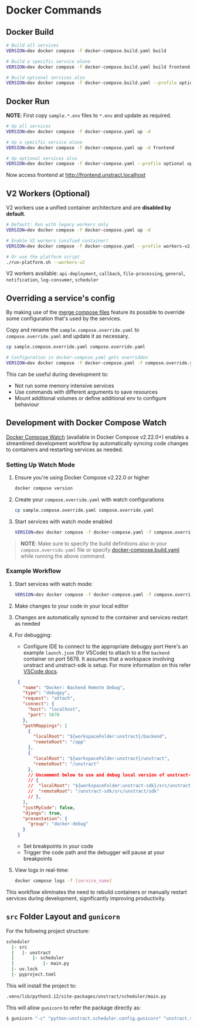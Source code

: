 # Docker Commands

## Docker Build

```bash
# Build all services
VERSION=dev docker compose -f docker-compose.build.yaml build

# Build a specific service alone
VERSION=dev docker compose -f docker-compose.build.yaml build frontend

# Build optional services also
VERSION=dev docker compose -f docker-compose.build.yaml --profile optional build
```

## Docker Run

**NOTE**: First copy `sample.*.env` files to `*.env` and update as required.

```bash
# Up all services
VERSION=dev docker compose -f docker-compose.yaml up -d

# Up a specific service alone
VERSION=dev docker compose -f docker-compose.yaml up -d frontend

# Up optional services also
VERSION=dev docker compose -f docker-compose.yaml --profile optional up -d
```

Now access frontend at http://frontend.unstract.localhost

## V2 Workers (Optional)

V2 workers use a unified container architecture and are **disabled by default**.

```bash
# Default: Run with legacy workers only
VERSION=dev docker compose -f docker-compose.yaml up -d

# Enable V2 workers (unified container)
VERSION=dev docker compose -f docker-compose.yaml --profile workers-v2 up -d

# Or use the platform script
./run-platform.sh --workers-v2
```

V2 workers available: `api-deployment`, `callback`, `file-processing`, `general`, `notification`, `log-consumer`, `scheduler`

## Overriding a service's config

By making use of the [merge compose files](https://docs.docker.com/compose/how-tos/multiple-compose-files/merge/) feature its possible to override some configuration that's used by the services.

Copy and rename the `sample.compose.override.yaml` to `compose.override.yaml` and update it as necessary.

```bash
cp sample.compose.override.yaml compose.override.yaml

# Configuration in docker-compose.yaml gets overridden
VERSION=dev docker compose -f docker-compose.yaml -f compose.override.yaml up -d
```

This can be useful during development to:

- Not run some memory intensive services
- Use commands with different arguments to save resources
- Mount additional volumes or define additional env to configure behaviour

## Development with Docker Compose Watch

[Docker Compose Watch](https://docs.docker.com/compose/how-tos/file-watch/) (available in Docker Compose v2.22.0+) enables a streamlined development workflow by automatically syncing code changes to containers and restarting services as needed.

### Setting Up Watch Mode

1. Ensure you're using Docker Compose v2.22.0 or higher

   ```bash
   docker compose version
   ```

2. Create your `compose.override.yaml` with watch configurations

   ```bash
   cp sample.compose.override.yaml compose.override.yaml
   ```

3. Start services with watch mode enabled

   ```bash
   VERSION=dev docker compose -f docker-compose.yaml -f compose.override.yaml watch
   ```

> **NOTE**: Make sure to specify the build definitions also in your `compose.override.yaml` file or specify [docker-compose.build.yaml](/docker/docker-compose.build.yaml) while running the above command.

### Example Workflow

1. Start services with watch mode:

   ```bash
   VERSION=dev docker compose -f docker-compose.yaml -f compose.override.yaml watch
   ```

1. Make changes to your code in your local editor
1. Changes are automatically synced to the container and services restart as needed
1. For debugging:
   - Configure IDE to connect to the appropriate debugpy port
   Here's an example `launch.json` (for VSCode) to attach to a the `backend` container on port 5678.
   It assumes that a workspace involving unstract and unstract-sdk is setup.
   For more information on this refer [VSCode docs](https://code.visualstudio.com/docs/devcontainers/attach-container#_attach-to-a-docker-container).

   ```json
    {
      "name": "Docker: Backend Remote Debug",
      "type": "debugpy",
      "request": "attach",
      "connect": {
        "host": "localhost",
        "port": 5678
      },
      "pathMappings": [
        {
          "localRoot": "${workspaceFolder:unstract}/backend",
          "remoteRoot": "/app"
        },
        {
          "localRoot": "${workspaceFolder:unstract}/unstract",
          "remoteRoot": "/unstract"
        },
        // Uncomment below to use and debug local version of unstract-sdk
        // {
        // 	"localRoot": "${workspaceFolder:unstract-sdk}/src/unstract/sdk",
        // 	"remoteRoot": "/unstract-sdk/src/unstract/sdk"
        // },
      ],
      "justMyCode": false,
      "django": true,
      "presentation": {
        "group": "docker-debug"
      }
    }
   ```

   - Set breakpoints in your code
   - Trigger the code path and the debugger will pause at your breakpoints

1. View logs in real-time:

   ```bash
   docker compose logs -f [service_name]
   ```

This workflow eliminates the need to rebuild containers or manually restart services during development, significantly improving productivity.

## `src` Folder Layout and `gunicorn`

For the following project structure:

```bash
scheduler
  |- src
  |   |- unstract
  |       |- scheduler
  |           |- main.py
  |- uv.lock
  |- pyproject.toml
```

This will install the project to:

```bash
.venv/lib/python3.12/site-packages/unstract/scheduler/main.py
```

This will allow `gunicorn` to refer the package directly as:

```bash
$ gunicorn "-c" "python:unstract.scheduler.config.gunicorn" "unstract.scheduler.main:app"
```

